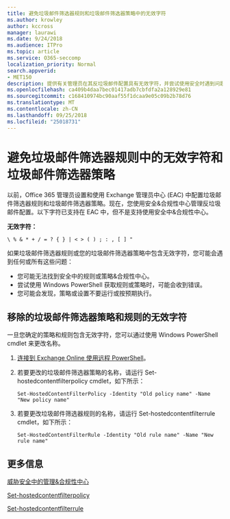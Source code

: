 ```yaml
---
title: 避免垃圾邮件筛选器规则和垃圾邮件筛选器策略中的无效字符
ms.author: krowley
author: kccross
manager: laurawi
ms.date: 9/24/2018
ms.audience: ITPro
ms.topic: article
ms.service: O365-seccomp
localization_priority: Normal
search.appverid:
- MET150
description: 提供有关管理员在其反垃圾邮件配置具有无效字符，并尝试使用安全时遇到问题的帮助&amp;合规性中心。
ms.openlocfilehash: ca409b4daa7bec01417adb7cbfdfa2a128929e81
ms.sourcegitcommit: c168410974bc90aaf55f1dcaa9e05c09b2b78d76
ms.translationtype: MT
ms.contentlocale: zh-CN
ms.lasthandoff: 09/25/2018
ms.locfileid: "25018731"
---
```

# <a name="avoid-invalid-characters-in-your-spam-filter-rules-and-spam-filter-policy"></a>避免垃圾邮件筛选器规则中的无效字符和垃圾邮件筛选器策略 

以前，Office 365 管理员设置和使用 Exchange 管理员中心 (EAC) 中配置垃圾邮件筛选器规则和垃圾邮件筛选器策略。现在，您使用安全&amp;合规性中心管理反垃圾邮件配置。以下字符已支持在 EAC 中，但不是支持使用安全中&amp;合规性中心。  

**无效字符：**
  
```\ % & * + / = ? { } | < > ( ) ; : , [ ] "```

如果垃圾邮件筛选器规则或您的垃圾邮件筛选器策略中包含无效字符，您可能会遇到任何或所有这些问题：
- 您可能无法找到安全中的规则或策略&amp;合规性中心。
- 尝试使用 Windows PowerShell 获取规则或策略时，可能会收到错误。
- 您可能会发现，策略或设置不要运行或按预期执行。

## <a name="remove-the-invalid-characters-from-the-spam-filter-policy-and-rules"></a>移除的垃圾邮件筛选器策略和规则的无效字符

一旦您确定的策略和规则包含无效字符，您可以通过使用 Windows PowerShell cmdlet 来更改名称。 

1. [连接到 Exchange Online 使用远程 PowerShell](https://docs.microsoft.com/powershell/exchange/exchange-online/connect-to-exchange-online-powershell/connect-to-exchange-online-powershell?view=exchange-ps)。
    
2. 若要更改的垃圾邮件筛选器策略的名称，请运行 Set-hostedcontentfilterpolicy cmdlet，如下所示：
    
    ```
    Set-HostedContentFilterPolicy -Identity "Old policy name" -Name "New policy name"
    ```  

3. 若要更改垃圾邮件筛选器规则的名称，请运行 Set-hostedcontentfilterrule cmdlet，如下所示：
    
    ```
    Set-HostedContentFilterRule -Identity "Old rule name" -Name "New rule name"
    ```  

  
 ## <a name="for-more-information"></a>更多信息

[威胁安全中的管理&amp;合规性中心](threat-management.md)
  
[Set-hostedcontentfilterpolicy](https://docs.microsoft.com/powershell/module/exchange/antispam-antimalware/set-hostedcontentfilterpolicy?view=exchange-ps)

[Set-hostedcontentfilterrule](https://docs.microsoft.com/powershell/module/exchange/antispam-antimalware/set-hostedcontentfilterrule?view=exchange-ps)
